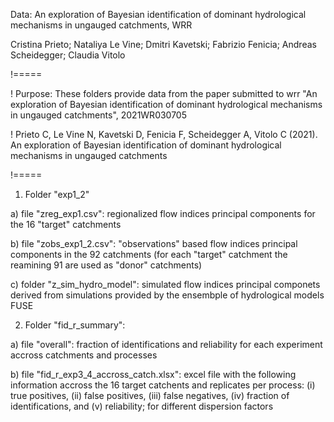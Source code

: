 Data: An exploration of Bayesian identification of dominant hydrological mechanisms in ungauged catchments, WRR

Cristina Prieto; Nataliya Le Vine; Dmitri Kavetski; Fabrizio Fenicia; Andreas Scheidegger; Claudia Vitolo

!===== 

! Purpose: These folders provide data from the paper submitted to wrr "An exploration of Bayesian identification of dominant hydrological mechanisms in ungauged catchments", 2021WR030705

! Prieto C, Le Vine N, Kavetski D, Fenicia F, Scheidegger A, Vitolo C (2021). An exploration of Bayesian identification of dominant hydrological mechanisms in ungauged catchments 

!===== 

1. Folder "exp1_2"

a) file "zreg_exp1.csv": regionalized flow indices principal components for the 16 "target" catchments

b) file "zobs_exp1_2.csv": "observations" based flow indices principal components in the 92 catchments (for each "target" catchment the reamining 91 are used as "donor" catchments)

c) folder "z_sim_hydro_model": simulated flow indices principal componets derived from simulations provided by the ensembple of hydrological models FUSE

2. Folder "fid_r_summary": 

a) file "overall": fraction of identifications and reliability for each experiment accross catchments and processes

b) file "fid_r_exp3_4_accross_catch.xlsx": 
excel file with the following information accross the 16 target catchents and replicates per process:
(i) true positives, (ii) false positives, (iii) false negatives, (iv) fraction of identifications, and (v) reliability; for different dispersion factors
